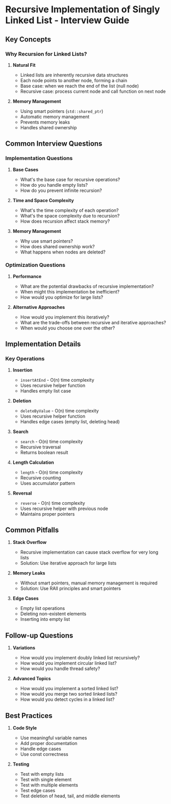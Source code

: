 # Recursive Implementation of Singly Linked List - Interview Guide

## Key Concepts

### Why Recursion for Linked Lists?
1. **Natural Fit**
   - Linked lists are inherently recursive data structures
   - Each node points to another node, forming a chain
   - Base case: when we reach the end of the list (null node)
   - Recursive case: process current node and call function on next node

2. **Memory Management**
   - Using smart pointers (`std::shared_ptr`)
   - Automatic memory management
   - Prevents memory leaks
   - Handles shared ownership

## Common Interview Questions

### Implementation Questions
1. **Base Cases**
   - What's the base case for recursive operations?
   - How do you handle empty lists?
   - How do you prevent infinite recursion?

2. **Time and Space Complexity**
   - What's the time complexity of each operation?
   - What's the space complexity due to recursion?
   - How does recursion affect stack memory?

3. **Memory Management**
   - Why use smart pointers?
   - How does shared ownership work?
   - What happens when nodes are deleted?

### Optimization Questions
1. **Performance**
   - What are the potential drawbacks of recursive implementation?
   - When might this implementation be inefficient?
   - How would you optimize for large lists?

2. **Alternative Approaches**
   - How would you implement this iteratively?
   - What are the trade-offs between recursive and iterative approaches?
   - When would you choose one over the other?

## Implementation Details

### Key Operations
1. **Insertion**
   - `insertAtEnd` - O(n) time complexity
   - Uses recursive helper function
   - Handles empty list case

2. **Deletion**
   - `deleteByValue` - O(n) time complexity
   - Uses recursive helper function
   - Handles edge cases (empty list, deleting head)

3. **Search**
   - `search` - O(n) time complexity
   - Recursive traversal
   - Returns boolean result

4. **Length Calculation**
   - `length` - O(n) time complexity
   - Recursive counting
   - Uses accumulator pattern

5. **Reversal**
   - `reverse` - O(n) time complexity
   - Uses recursive helper with previous node
   - Maintains proper pointers

## Common Pitfalls

1. **Stack Overflow**
   - Recursive implementation can cause stack overflow for very long lists
   - Solution: Use iterative approach for large lists

2. **Memory Leaks**
   - Without smart pointers, manual memory management is required
   - Solution: Use RAII principles and smart pointers

3. **Edge Cases**
   - Empty list operations
   - Deleting non-existent elements
   - Inserting into empty list

## Follow-up Questions

1. **Variations**
   - How would you implement doubly linked list recursively?
   - How would you implement circular linked list?
   - How would you handle thread safety?

2. **Advanced Topics**
   - How would you implement a sorted linked list?
   - How would you merge two sorted linked lists?
   - How would you detect cycles in a linked list?

## Best Practices

1. **Code Style**
   - Use meaningful variable names
   - Add proper documentation
   - Handle edge cases
   - Use const correctness

2. **Testing**
   - Test with empty lists
   - Test with single element
   - Test with multiple elements
   - Test edge cases
   - Test deletion of head, tail, and middle elements
